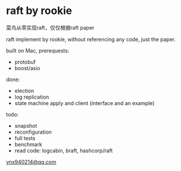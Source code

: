raft by rookie
=== 
菜鸟从零实现raft，仅仅根据raft paper

raft implement by rookie, without referencing any code, just the paper.


built on Mac, prerequests:
- protobuf
- boost/asio


done:
- election
- log replication
- state machine apply and client (interface and an example)

todo:
- snapshot
- reconfiguration
- full tests
- benchmark
- read code: logcabin, braft, hashcorp/raft


ynx940214@qq.com
